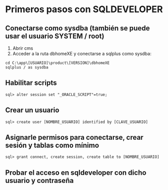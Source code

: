 # Primeros pasos con SQLDEVELOPER

## Conectarse como sysdba (también se puede usar el usuario SYSTEM / root)

1. Abrir cms
2. Acceder a la ruta dbhomeXE y conectarse a sqlplus como sysdba:

```
cd C:\app\[USUARIO]\product\[VERSION]\dbhomeXE
sqlplus / as sysdba
```

## Habilitar scripts

```
sql> alter session set "_ORACLE_SCRIPT"=true;
```

## Crear un usuario

```
sql> create user [NOMBRE_USUARIO] identified by [CLAVE_USUARIO]
```

## Asignarle permisos para conectarse, crear sesión y tablas como mínimo

```
sql> grant connect, create session, create table to [NOMBRE_USUARIO]
```

## Probar el acceso en sqldeveloper con dicho usuario y contraseña